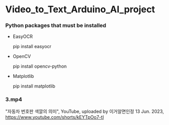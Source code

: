 # Video_to_Text_Arduino_AI_project

### Python packages that must be installed
+ EasyOCR
  
    pip install easyocr
  
+ OpenCV
  
    pip install opencv-python
  
+ Matplotlib
  
    pip install matplotlib
  

### 3.mp4
"자동차 번호판 색깔의 의미", YouTube, uploaded by 이거알면인정 13 Jun. 2023,
https://www.youtube.com/shorts/kEYTpOo7-tI
